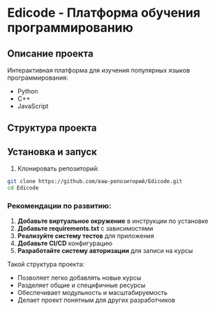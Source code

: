 # Edicode - Платформа обучения программированию

## Описание проекта
Интерактивная платформа для изучения популярных языков программирования:
- Python
- C++
- JavaScript

## Структура проекта

## Установка и запуск

1. Клонировать репозиторий:
```bash
git clone https://github.com/ваш-репозиторий/Edicode.git
cd Edicode
```
### Рекомендации по развитию:

1. **Добавьте виртуальное окружение** в инструкции по установке
2. **Добавьте requirements.txt** с зависимостями
3. **Реализуйте систему тестов** для приложения
4. **Добавьте CI/CD** конфигурацию
5. **Разработайте систему авторизации** для записи на курсы

Такой структура проекта:
- Позволяет легко добавлять новые курсы
- Разделяет общие и специфичные ресурсы
- Обеспечивает модульность и масштабируемость
- Делает проект понятным для других разработчиков

